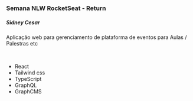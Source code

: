 <h3>Semana NLW RocketSeat - Return</h3>

<h5>Sidney Cesar</h5>

Aplicação web para gerenciamento de plataforma de eventos para Aulas / Palestras etc

<br />

* React
* Tailwind css
* TypeScript
* GraphQL
* GraphCMS